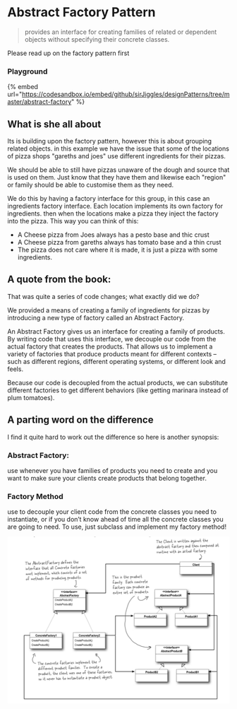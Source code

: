 # Abstract Factory Pattern

> provides an interface for creating families of related or dependent objects without specifying their concrete classes.

Please read up on the factory pattern first

### Playground

{% embed url="https://codesandbox.io/embed/github/sirJiggles/designPatterns/tree/master/abstract-factory" %}

## What is she all about

Its is building upon the factory pattern, however this is about grouping related objects. in this example we have the issue that some of the locations of pizza shops "gareths and joes" use different ingredients for their pizzas.

We should be able to still have pizzas unaware of the dough and source that is used on them. Just know that they have them and likewise each "region" or family should be able to customise them as they need.

We do this by having a factory interface for this group, in this case an ingredients factory interface. Each location implements its own factory for ingredients. then when the locations make a pizza they inject the factory into the pizza. This way you can think of this:

* A Cheese pizza from Joes always has a pesto base and thic crust
* A Cheese pizza from gareths always has tomato base and a thin crust
* The pizza does not care where it is made, it is just a pizza with some ingredients.

## A quote from the book:

That was quite a series of code changes; what exactly did we do?

We provided a means of creating a family of ingredients for pizzas by introducing a new type of factory called an Abstract Factory.

An Abstract Factory gives us an interface for creating a family of products. By writing code that uses this interface, we decouple our code from the actual factory that creates the products. That allows us to implement a variety of factories that produce products meant for different contexts – such as different regions, different operating systems, or different look and feels.

Because our code is decoupled from the actual products, we can substitute different factories to get different behaviors \(like getting marinara instead of plum tomatoes\).

## A parting word on the difference

I find it quite hard to work out the difference so here is another synopsis:

### Abstract Factory:

use whenever you have families of products you need to create and you want to make sure your clients create products that belong together.

### Factory Method

use to decouple your client code from the concrete classes you need to instantiate, or if you don’t know ahead of time all the concrete classes you are going to need. To use, just subclass and implement my factory method!

![](.gitbook/assets/abstract-factory.png)



